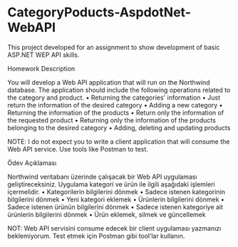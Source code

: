 # CategoryPoducts-AspdotNet-WebAPI
This project developed for an assignment to show development of basic ASP.NET WEP API skills.

Homework Description

You will develop a Web API application that will run on the Northwind database. The application should include the following operations related to the category and product.
• Returning the categories' information
• Just return the information of the desired category
• Adding a new category
• Returning the information of the products
• Return only the information of the requested product
• Returning only the information of the products belonging to the desired category
• Adding, deleting and updating products

NOTE: I do not expect you to write a client application that will consume the Web API service. Use tools like Postman to test.

Ödev Açıklaması

Northwind veritabanı üzerinde çalışacak bir Web API uygulaması geliştireceksiniz. Uygulama kategori ve ürün ile ilgili aşağıdaki işlemleri içermelidir. 
•	Kategorilerin bilgilerini dönmek
•	Sadece istenen kategorinin bilgilerini dönmek
•	Yeni kategori eklemek
•	Ürünlerin bilgilerini dönmek
•	Sadece istenen ürünün bilgilerini dönmek
•	Sadece istenen kategoriye ait ürünlerin bilgilerini dönmek
•	Ürün eklemek, silmek ve güncellemek

NOT: Web API servisini consume edecek bir client uygulaması yazmanızı beklemiyorum. Test etmek için Postman gibi tool’lar kullanın.
